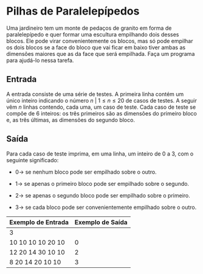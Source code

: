 # Pilhas de Paralelepípedos

Uma jardineiro tem um monte de pedaços de granito em forma de paralelepípedo e quer formar uma escultura empilhando dois desses blocos. Ele pode virar convenientemente os blocos, mas só pode empilhar os dois blocos se a face do bloco que vai ficar em baixo tiver ambas as dimensões maiores que as da face que será empilhada. Faça um programa para ajudá-lo nessa tarefa.

## Entrada

A entrada consiste de uma série de testes. A primeira linha contém um único inteiro indicando o número $n \ | \ 1 \leq n \leq 20$ de casos de testes. A seguir vêm $n$ linhas contendo, cada uma, um caso de teste. Cada caso de teste se compõe de $6$ inteiros: os três primeiros são as dimensões do primeiro bloco e, as três últimas, as dimensões do segundo bloco.

## Saída

Para cada caso de teste imprima, em uma linha, um inteiro de $0$ a $3$, com o seguinte significado:

- $0 \to$  se nenhum bloco pode ser empilhado sobre o outro.

- $1 \to$ se apenas o primeiro bloco pode ser empilhado sobre o segundo.

- $2 \to$ se apenas o segundo bloco pode ser empilhado sobre o primeiro.

- $3 \to$ se cada bloco pode ser convenientemente empilhado sobre o outro.

| Exemplo de Entrada	| Exemplo de Saída |
| ------------------ | ---------------- |
| 3                  |                  |
| 10 10 10 10 20 10  | 0                |
| 12 20 14 30 10 10  | 2                |
| 8 20 14 20 10 10   | 3                |
